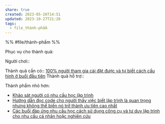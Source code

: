 ```yaml
---
share: true
created: 2023-05-26T14:51
updated: 2023-10-27T21:28
tags:
  - file_thành-phẩm
---
```


%%
#file/thành-phẩm
%%

Phục vụ cho thành quả:

Người chơi:: 

Thành quả cần có:: [100% người tham gia cài đặt được và tự biết cách cấu hình ở buổi đầu tiên](./Th%C3%A0nh%20qu%E1%BA%A3%20mong%20mu%E1%BB%91n/100%25%20ng%C6%B0%E1%BB%9Di%20tham%20gia%20c%C3%A0i%20%C4%91%E1%BA%B7t%20%C4%91%C6%B0%E1%BB%A3c%20v%C3%A0%20t%E1%BB%B1%20bi%E1%BA%BFt%20c%C3%A1ch%20c%E1%BA%A5u%20h%C3%ACnh%20%E1%BB%9F%20bu%E1%BB%95i%20%C4%91%E1%BA%A7u%20ti%C3%AAn.md)
Thành quả hỗ trợ::

Thành phẩm nhỏ hơn:
- [Khảo sát người có nhu cầu học lập trình](./Kh%E1%BA%A3o%20s%C3%A1t%20ng%C6%B0%E1%BB%9Di%20c%C3%B3%20nhu%20c%E1%BA%A7u%20h%E1%BB%8Dc%20l%E1%BA%ADp%20tr%C3%ACnh.md)
- [Hướng dẫn đọc code cho người thấy việc biết lập trình là quan trọng nhưng không thể biến nó trở thành ưu tiên cao nhất](./H%C6%B0%E1%BB%9Bng%20d%E1%BA%ABn%20%C4%91%E1%BB%8Dc%20code%20cho%20ng%C6%B0%E1%BB%9Di%20th%E1%BA%A5y%20vi%E1%BB%87c%20bi%E1%BA%BFt%20l%E1%BA%ADp%20tr%C3%ACnh%20l%C3%A0%20quan%20tr%E1%BB%8Dng%20nh%C6%B0ng%20kh%C3%B4ng%20th%E1%BB%83%20bi%E1%BA%BFn%20n%C3%B3%20tr%E1%BB%9F%20th%C3%A0nh%20%C6%B0u%20ti%C3%AAn%20cao%20nh%E1%BA%A5t.md)
- [Các buổi đáp ứng nhu cầu học cách sử dụng công cụ và tư duy lập trình cho nhu cầu cá nhân hoặc nghiên cứu](./index.md)

